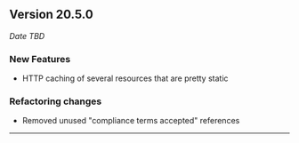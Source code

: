 
## Version 20.5.0
_Date TBD_

### New Features
* HTTP caching of several resources that are pretty static

### Refactoring changes
* Removed unused "compliance terms accepted" references

---
